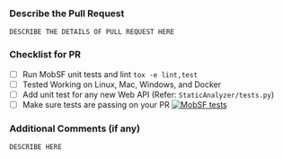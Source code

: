 <!-- Thank you for your contribution to MobSF! -->

### Describe the Pull Request

```
DESCRIBE THE DETAILS OF PULL REQUEST HERE
```

### Checklist for PR

- [ ] Run MobSF unit tests and lint `tox -e lint,test`
- [ ] Tested Working on Linux, Mac, Windows, and Docker
- [ ] Add unit test for any new Web API (Refer: `StaticAnalyzer/tests.py`)
- [ ] Make sure tests are passing on your PR [![MobSF tests](https://github.com/MobSF/Mobile-Security-Framework-MobSF/workflows/MobSF%20tests/badge.svg?branch=master)](https://github.com/MobSF/Mobile-Security-Framework-MobSF/actions)

### Additional Comments (if any)

```
DESCRIBE HERE
```
